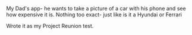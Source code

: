 My Dad's app- he wants to take a picture of a car with his phone and see how expensive it is. Nothing too exact- just like is it a Hyundai or Ferrari

Wrote it as my Project Reunion test.
